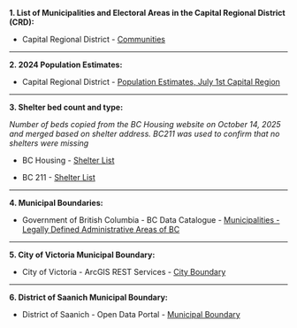 **1. List of Municipalities and Electoral Areas in the Capital Regional District (CRD):**

* Capital Regional District - [Communities](https://www.crd.ca/your-community/communities)

---

**2.  2024 Population Estimates:**

* Capital Regional District - [Population Estimates, July 1st Capital Region](https://www.crd.ca/media/file/2024populationestimatepdf)

---

**3. Shelter bed count and type:**

*Number of beds copied from the BC Housing website on October 14, 2025 and merged based on shelter address.* 
*BC211 was used to confirm that no shelters were missing*
  
* BC Housing - [Shelter List](https://smap.bchousing.org/)

* BC 211 - [Shelter List](https://shelters.bc211.ca/bc211shelters)

---

**4. Municipal Boundaries:**

* Government of British Columbia - BC Data Catalogue - [Municipalities - Legally Defined Administrative Areas of BC](https://catalogue.data.gov.bc.ca/dataset/e3c3c580-996a-4668-8bc5-6aa7c7dc4932)

---

**5. City of Victoria Municipal Boundary:**

* City of Victoria - ArcGIS REST Services - [City Boundary](https://maps.victoria.ca/server/rest/services/VicMap/Land/MapServer/11)

---

**6. District of Saanich Municipal Boundary:**

* District of Saanich - Open Data Portal - [Municipal Boundary](https://opendata-saanich.hub.arcgis.com/datasets/municipal-boundary-1)


